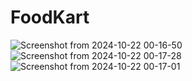 # FoodKart
![Screenshot from 2024-10-22 00-16-50](https://github.com/user-attachments/assets/a48de151-72fc-401e-8261-6f82ae93ba58)
![Screenshot from 2024-10-22 00-17-28](https://github.com/user-attachments/assets/91147638-9056-4550-bf74-2a84b1fa57b8)
![Screenshot from 2024-10-22 00-17-01](https://github.com/user-attachments/assets/ec6d4296-d378-4cfb-8a51-1c4c3d966ddc)

